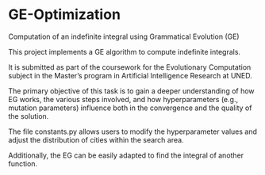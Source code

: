 # GE-Optimization
Computation of an indefinite integral using Grammatical Evolution (GE)

This project implements a GE algorithm to compute indefinite integrals.

It is submitted as part of the coursework for the Evolutionary Computation subject in the Master’s program in Artificial Intelligence Research at UNED.

The primary objective of this task is to gain a deeper understanding of how EG works, the various steps involved, and how hyperparameters (e.g., mutation parameters) influence both in the convergence and the quality of the solution.

The file constants.py allows users to modify the hyperparameter values and adjust the distribution of cities within the search area.

Additionally, the EG can be easily adapted to find the integral of another function.
